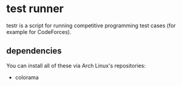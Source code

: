 # test runner

testr is a script for running competitive programming test cases (for example for CodeForces).

## dependencies

You can install all of these via Arch Linux's repositories:

- colorama
